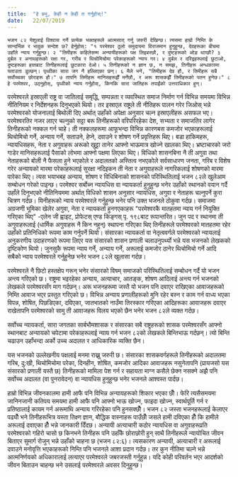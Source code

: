 ```yaml
---
title:  "हे प्रभु, केही न केही त गर्नुहोस्!"
date:   22/07/2019
---
```


`भजन ८२ येशूलाई विश्वास गर्ने प्रत्येक भक्तहरूले आत्मसात् गर्नु जरुरी देखिन्छ। त्यसमा हाम्रो निम्ति के सान्दर्भिक र भावुक सन्देश छ? हेर्नुहोस्: "१ परमेश्वर ठूलो समुदायमा विराजमान हुनुहुन्छ, देवहरूका बीचमा उहाँले न्याय गर्नुहुन्छ। २ "तिमीहरू कहिलेसम्म अन्यायीहरूको पक्ष लिइबस्छौ, र दुष्टहरूको ओड़ थाप्छौ? ३ दुर्बल र अनाथहरूको रक्षा गर, गरीब र थिचोमिचोमा परेकाहरूको न्याय गर। ४ दुर्बल र दरिद्रहरूलाई छुटाओ, दुष्टहरूका हातबाट तिनीहरूलाई छुटकारा देओ। ५ तिनीहरूको न ज्ञान छ, न समझ, तिनीहरू अन्धकारमा यताउता डुल्छन्। पृथ्वीका सारा जग नै हल्लिएका छन्। ६ मैले भनें, "तिमीहरू देव हौ, र तिमीहरू सबै सर्वोच्चका छोराहरू हौ।" ७ तापनि तिमीहरू मानिसहरूझैँ मर्नेछौ, र अरू शासकझैँ तिमीहरूको पतन हुनेछ।" ८ हे परमेश्वर, उठ्नुहोस्, पृथ्वीको न्याय गर्नुहोस्, किनकि सारा जातिहरू तपाईंको उत्तराधिकार हुन्।`  

परमेश्वरले इस्राएली राष्ट्र वा जातिलाई समृद्धि, सम्पन्नता र व्यवस्थित समाज निर्माण गर्न विभिन्न समयमा विभिन्न नीतिनियम र निर्देशनहरू दिनुभएको थियो। तर इस्राएल राष्ट्रले ती नीतिहरू पालन गरेर जिओस् भन्ने परमेश्वरको योजनालाई बिथोली दिए अर्थात् उहाँको अपेक्षा अनुसार चल्न इस्राएलीहरू असफल भए। परमेश्वरतिर नजर लाएर चल्नुको सट्टा बरू तिनीहरूको वरिपरिरहेका देश, सभ्यता र समाजतिर लागेर तिनीहरूको नक्कल गर्न चाहे। ती नक्कलहरूमा आफूभन्दा विभिन्न कारणबस कमजोर भएकाहरूलाई थिचोमिचो गर्ने, अन्याय गर्ने, सताउने, हेप्ने, दवाउने र शोषण गर्ने प्रवृत्तिहरू थिए। बडा हाकिमहरू, न्यायधिसहरू, नेता र अगुवाहरू अरूको खुट्टा तानेर आफ्नो भाऊमात्र खोज्ने खालका थिए। भ्रष्टाचारको जरो गाडेर मानिसहरूलाई पैसाको लोभमा आफ्नो पक्षमा लिएका थिए। विधिको शासनबिना नै ती अगुवा तथा नेताहरूको बोली नै फैसला हुने भएकोले र अदालतको अस्तित्व नभएकोले सर्वसाधारण जनता, गरिब र विशेष गरेर अन्यायको मारमा परेकाहरूलाई सुरक्षा नदिइकन ती नेता र अगुवाहरूले नागरिकलाई शोषणको मारमा पारेका थिए। त्यस भयाभबह अन्याय, शोषण र विधिबिनाको शासनको परिस्थितिलाई भजन ८२ले खुलेआम सम्बोधन गरेको पाइन्छ। परमेश्वर सर्बोच्न न्यायधिस वा न्यायकर्ता हुनुहुन्छ भनेर उहाँको स्थानको वयान गर्दै उहाँले दिनुभएको नीतिनियममा अर्थात् विधिको शासन अनुसार न्यायधिस, अगुवा र नेताहरू चल्नुपर्ने कुरा चित्रण गर्दछ। यिनीहरूको न्याय परमेश्वरले गर्नुहुन्छ भनेर पनि उक्त भजनले ठोकुवा गर्दछ। समाजमा अग्रजणी भूमिका खेलेर अगुवा, नेता र न्यायकर्ता हुनगएकाहरू "परमेश्वरकै मातहतमा न्याय गर्न नियुक्ति गरिएका थिए" -एलेन जी ह्वाइट, प्रोफेटस् एण्ड किङ्गस् पृ. १९८बाट रूपान्तरित। जुन पद र स्थानमा ती अगुवाहरूलाई (धार्मिक अगुवाहरू नै किन नहुन्) स्थापना गरिएका थिए तिनीहरूले परमेश्वरको मातहतमा रहेर उहाँको प्रतिनिधिको रूपमा काम गर्नुपर्ने थियो। संसारका न्यायकर्ता वा नेतृत्ववर्गले परमेश्वरको न्यायलाई अनुकरणीय उदाहरणको रूपमा लिएर यस संसारको शासन प्रणाली चलाउनुपर्थ्यो भन्ने यस भजनको लेखकको दृष्टिकोण थियो। जुनसुकै रूपमा न्याय गर्ने, अन्याय गर्ने, अरूलाई कमजोर ठानेर थिचोमिचो गर्ने आदि सबैको न्याय परमेश्वरले गर्नुहुनेछ भनेर भजन ८२ले खुलासा गर्दछ।

परमेश्वरले नै छिटो हस्तक्षेप गरून् भनेर संसारको विषम् समाजको परिस्थितिलाई सम्बोधन गर्दै यो भजन अन्त्य गरिएको छ। राष्ट्रमा भइरहेका अन्याय, अत्याचार, आतङ्क, शोषण आदिलाई अन्त्य गर्न भजनको लेखकले परमेश्वरसँग माग गर्दछन्। अरू भजनहरूमा जस्तै यो भजन पनि दवाएर राखिएका आवाजहरूको निम्ति आवाज भएर प्रस्तुत गरिएको छ। विभिन्न अन्याय प्रणालीहरूको मुनि रहेर बस्न र काम गर्न वाध्य भएका विपन्न, शोषित, पिछडिएका, दविएका, जातभातको नाउँमा तिरस्कार गरिएका आदिहरूका आवाजहरू दवाएर राखेतापनि परमेश्वरको सामु ती आवाजहरू विलय भएको छैन भनेर भजन ८२ले व्यक्त गर्दछ।

सर्वोच्च न्यायकर्ता, सारा जगतका सार्बभौमशासक र संसारका सबै राष्ट्रहरूको शासक परमेश्वरसँग आफ्नो स्थानबाट अन्यायको चपेटामा परेकाहरूलाई न्याय गर्न भजन ८२को लेखकले बिन्तिभाऊ गर्दछन्। त्यो बिन्ति चढाउन उहाँभन्दा अर्को उच्च अदालत र आधिकारिक व्यक्ति छैन।

यस भजनको उल्लेखनीय पक्षलाई मनमा राख्नु जरुरी छ। संसारका शासकवर्गहरूले तिनीहरूको अदालतमा गरिब, दु:खी, थिचोमिचोमा परेका, दिनहीन, शोषित, कमजोर आदिका आवाजहरू नसुनेतापनि (प्रायजसो यस संसारको प्रणाली यस्तै छ) तिनीहरूको मामिला पेश गर्न र सहायता माग्न कसैले छेक्न नसक्ने अझै पनि सर्वोच्च अदालत (वा पुनरावेदन) वा न्यायधिस हुनुहुन्छ भनेर भजनले आश्वस्त पार्दछ।

हाम्रो विभिन्न जीवनकालमा हामी आफै पनि विभिन्न अन्यायहरूको शिकार भएका छौँ। फेरि त्यसैसमयमा जानिनजानी कतिपय समयमा हामी आफै पनि आफ्नो भाऊ खोज्न, फाइदा खोज्न, स्वार्थपूर्ति गर्न र प्रतिष्ठालाई कायम गर्न अरूमाथि अन्याय गरिरहेका पनि हुनसक्छौँ। भजन ८२ जस्ता भजनहरूलाई केलाएर पढ्यौँ भने तिनीहरूभित्र यस्ता तिक्ष्ण ज्ञान, बौद्धिक वास्नाहरू पाउँछौँ जसले हामी दविएका हौँ कि हामीले अरूलाई दवाएका हौँ भन्ने जानकारी दिँदछ। अन्यायी अत्याचारी कठोर न्यायधिस वा अगुवाहरूप्रति परमेश्वरको गहिरो चासो छ किनभने तिनीहरू पनि उहाँकै छोराछोरी हुन् साथै तिनीहरूले न्यायोचित जीवन बिताएर सुमार्ग रोजुन् भन्ने उहाँको चाहना छ (भजन ८२:६)। त्यसकारण अन्यायी, अत्याचारी र अरूलाई दवाउने मनोवृत्ति भएकाहरूको निम्ति पनि भजनले आशा प्रदान गर्दछ। तर कुन नीतिमा चल्ने भन्ने आत्मनिर्णयको अधिकारालाई लत्याएर परमेश्वरले जबरजस्ती गर्नुहुन्न। यदि कोही परिवर्तन भएर आदर्शको जीवन बिताउन चाहन्छ भने उसलाई परमेश्वरले अवसर दिनुहुन्छ।